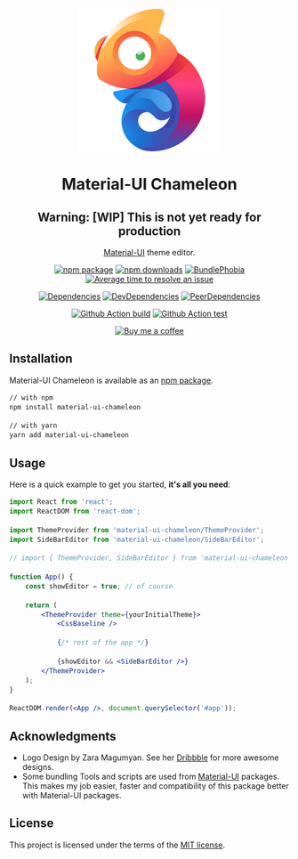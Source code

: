 <p align="center">
    <a href="https://davityavryan.github.io/material-ui-chameleon" rel="noopener" target="_blank">
        <img width="256" src="https://raw.githubusercontent.com/davityavryan/material-ui-chameleon/master/docs/src/static/img/logo.svg?sanitize=true" alt="Material-UI Chameleon">
    </a>
</p>

<h1 align="center">Material-UI Chameleon</h1>

<div align="center">

## Warning: [WIP] This is not yet ready for production

[Material-UI](https://material-ui.com/) theme editor.

[![npm package](https://img.shields.io/npm/v/material-ui-chameleon/latest.svg)](https://www.npmjs.com/package/material-ui-chameleon)
[![npm downloads](https://img.shields.io/npm/dm/material-ui-chameleon.svg)](https://www.npmjs.com/package/material-ui-chameleon)
[![BundlePhobia](https://badgen.net/bundlephobia/minzip/material-ui-chameleon)](https://bundlephobia.com/result?p=material-ui-chameleon)
[![Average time to resolve an issue](https://isitmaintained.com/badge/resolution/davityavryan/material-ui-chameleon.svg)](https://isitmaintained.com/project/davityavryan/material-ui-chameleon 'Average time to resolve an issue')

[![Dependencies](https://img.shields.io/david/davityavryan/material-ui-chameleon)](https://david-dm.org/davityavryan/material-ui-chameleon/master)
[![DevDependencies](https://img.shields.io/david/dev/davityavryan/material-ui-chameleon)](https://david-dm.org/davityavryan/material-ui-chameleon/master?type=dev)
[![PeerDependencies](https://img.shields.io/david/peer/davityavryan/material-ui-chameleon)](https://david-dm.org/davityavryan/material-ui-chameleon/master?type=peer)

[![Github Action build](https://github.com/davityavryan/material-ui-chameleon/actions/workflows/build.yml/badge.svg)](https://github.com/davityavryan/material-ui-chameleon/actions/workflows/build.yml?branch=master&event=push)
[![Github Action test](https://github.com/davityavryan/material-ui-chameleon/actions/workflows/test.yml/badge.svg)](https://github.com/davityavryan/material-ui-chameleon/actions/workflows/test.yml?branch=master&event=push)

[![Buy me a coffee](https://www.buymeacoffee.com/assets/img/custom_images/orange_img.png)](https://www.buymeacoffee.com/davityavryan)

</div>

## Installation

Material-UI Chameleon is available as an [npm package](https://www.npmjs.com/package/material-ui-chameleon).

```sh
// with npm
npm install material-ui-chameleon

// with yarn
yarn add material-ui-chameleon
```

## Usage

Here is a quick example to get you started, **it's all you need**:

```jsx
import React from 'react';
import ReactDOM from 'react-dom';

import ThemeProvider from 'material-ui-chameleon/ThemeProvider';
import SideBarEditor from 'material-ui-chameleon/SideBarEditor';

// import { ThemeProvider, SideBarEditor } from 'material-ui-chameleon';

function App() {
    const showEditor = true; // of course

    return (
        <ThemeProvider theme={yourInitialTheme}>
            <CssBaseline />

            {/* rest of the app */}

            {showEditor && <SideBarEditor />}
        </ThemeProvider>
    );
}

ReactDOM.render(<App />, document.querySelector('#app'));
```

## Acknowledgments

-   Logo Design by Zara Magumyan. See her [Dribbble](https://dribbble.com/zmagumyan) for more awesome designs.
-   Some bundling Tools and scripts are used from [Material-UI](https://github.com/mui-org/material-ui) packages. This
    makes my job easier, faster and compatibility of this package better with Material-UI packages.

## License

This project is licensed under the terms of the [MIT license](/LICENSE.md).

